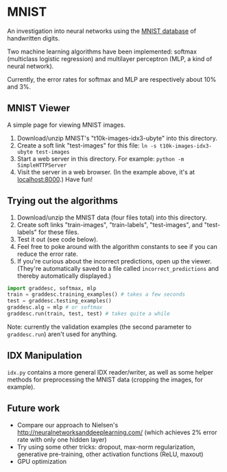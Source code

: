# MNIST

An investigation into neural networks using the [MNIST database](http://yann.lecun.com/exdb/mnist/) of handwritten digits.

Two machine learning algorithms have been implemented: softmax (multiclass logistic regression) and multilayer perceptron (MLP, a kind of neural network).

Currently, the error rates for softmax and MLP are respectively about 10% and 3%.

## MNIST Viewer

A simple page for viewing MNIST images.

1. Download/unzip MNIST's "t10k-images-idx3-ubyte" into this directory.
2. Create a soft link "test-images" for this file: `ln -s t10k-images-idx3-ubyte test-images`
3. Start a web server in this directory. For example: `python -m SimpleHTTPServer`
4. Visit the server in a web browser. (In the example above, it's at [localhost:8000](http://localhost:8000).) Have fun!

## Trying out the algorithms

1. Download/unzip the MNIST data (four files total) into this directory.
2. Create soft links "train-images", "train-labels", "test-images", and "test-labels" for these files.
3. Test it out (see code below).
4. Feel free to poke around with the algorithm constants to see if you can reduce the error rate.
5. If you're curious about the incorrect predictions, open up the viewer. (They're automatically saved to a file called `incorrect_predictions` and thereby automatically displayed.)

```python
import graddesc, softmax, mlp
train = graddesc.training_examples() # takes a few seconds
test = graddesc.testing_examples()
graddesc.alg = mlp # or softmax
graddesc.run(train, test, test) # takes quite a while
```

Note: currently the validation examples (the second parameter to `graddesc.run`) aren't used for anything.

## IDX Manipulation

`idx.py` contains a more general IDX reader/writer, as well as some helper methods for preprocessing the MNIST data (cropping the images, for example).

## Future work

* Compare our approach to Nielsen's http://neuralnetworksanddeeplearning.com/ (which achieves 2% error rate with only one hidden layer)
* Try using some other tricks: dropout, max-norm regularization, generative pre-training, other activation functions (ReLU, maxout)
* GPU optimization

